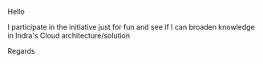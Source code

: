 Hello

I participate in the initiative just for fun and see if I can broaden knowledge in Indra's Cloud architecture/solution

Regards
